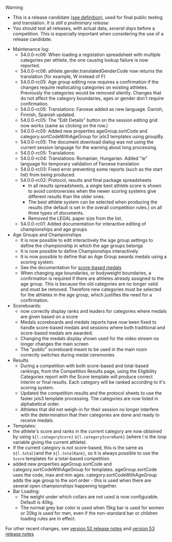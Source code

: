 > [!WARNING]
>
> - This is a release candidate [(see definition)](https://en.wikipedia.org/wiki/Software_release_life_cycle#Release_candidate), used for final public testing and translation. *It is still a preliminary release*
> - You should test all releases, with actual data, *several days* before a competition. This is especially important when considering the use of a release candidate.

- Maintenance log:
  - 54.0.0-rc06: When loading a registation spreadsheet with multiple categories per athlete, the one causing lookup failure is now reported.
  - 54.0.0-rc06: athlete.gender.translatedGenderCode now returns the translation (for example, W instead of F)
  - 54.0.0-rc05: Age group editing now requires a confirmation if the changes require reallocating categories on existing athletes.  Previously the categories would be removed silently. Changes that do not affect the category boundaries, ages or gender don't require confirmation.
  - 54.0.0-rc05: Translations: Faroese added as new language. Danish, Finnish, Spanish updated.
  - 54.0.0-rc05: The "Edit Details" button on the session editing grid now works (same as clicking on the row.)
  - 54.0.0-rc05: Added new properties ageGroup.sortCode and category.sortCodeWithAgeGroup for jxls3 templates using groupBy.
  - 54.0.0-rc05: The document download dialog was not using the current session language for the warning about long processing.
  - 54.0.0-rc05: Translations: 
  - 54.0.0-rc04: Translations: Romanian, Hungarian. Added "ie" language for temporary validation of Faroese translation
  - 54.0.0-rc03: Fixed error preventing some reports (such as the start list) from being produced.
  - 54.0.0-rc02: Protocol, results and final package spreadsheets
    - In all results spreadsheets, a single best athlete score is shown to avoid controversies when the newer scoring systems give different results than the older ones.  
    - The best athlete system can be selected when producing the results (the default is set in the overall competition rules.) on all three types of documents.
    - Removed the LEGAL paper size from the list.
  - 54.0.0-rc01: Added documentation for interactive editing of championships and age groups
- Age Groups and Championships
  - It is now possible to edit interactively the age group settings to define the championship in which the age groups belongs
  - It is now possible to define Championships interactively
  - It is now possible to define that an Age Group awards medals using a scoring system.
  - See the documentation for [score-based medals](https://jflamy.github.io/owlcms4/#/ScoreBasedCompetitions)
  - When changing age boundaries, or bodyweight boundaries, a confirmation is required if there are athletes already assigned to the age group.  This is because the old categories are no longer valid and must be removed. Therefore new categories must be selected for the athletes in the age group, which justifies the need for a confirmation.
- Scoreboards:
  - now correctly display ranks and leaders for categories where medals are given based on a score 
  - Medals scoreboards and medals reports have now been fixed to handle score-based medals and sessions where both traditional and score-based medals are awarded.
  - Changing the medals display shown used for the video stream no longer changes the main screen
  - The "public" scoreboard meant to be used in the main room correctly switches during medal ceremonies
- Results
  - During a competition with both score-based and total-based rankings, from the Competition Results page, using the Eligibility Categories report with the Score template will produce correct interim or final results.   Each category will be ranked according to it's scoring system.
  - Updated the competition results and the protocol sheets to use the faster jxls3 template processing. The categories are now listed in alphabetical order.
  - Athletes that did not weigh-in for their session no longer interfere with the determination that their categories are done and ready to receive medals.
-  Templates:
  - the athlete's score and ranks in the current category are now obtained by using `${l.categoryScore}` `${l.categoryScoreRank}` (where l is the loop variable giving the current athlete).  
  - If the current category is not score-based, this is the same as `${l.total}`and the `${l.totalRank}`, so it is always possible to use the `Score` templates for a total-based competition.
  - added new properties ageGroup.sortCode and category.sortCodeWithAgeGroup for templates.  ageGroup.sortCode uses the code, max and min ages.  category.sortCodeWithAgeGroup adds the age group to the sort order - this is used when there are several open championships happening together.
- Bar Loading:
  - The weight under which collars are not used is now configurable.  Default is 40kg.
  - The normal grey bar color is used when 15kg bar is used for women or 20kg is used for men, even if the non-standard bar or children loading rules are in effect.

For other recent changes, see [version 52 release notes](https://github.com/owlcms/owlcms4/releases/tag/52.0.6) and [version 53 release notes](https://github.com/owlcms/owlcms4/releases/tag/53.1.0)
